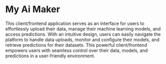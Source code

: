 # My Ai Maker

This client/frontend application serves as an interface for users to effortlessly upload their data, manage their machine learning models, and access predictions. With an intuitive design, users can easily navigate the platform to handle data uploads, monitor and configure their models, and retrieve predictions for their datasets. This powerful client/frontend empowers users with seamless control over their data, models, and predictions in a user-friendly environment.